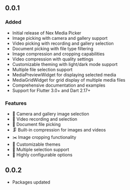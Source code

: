 
## 0.0.1

### Added
- Initial release of Nex Media Picker
- Image picking with camera and gallery support
- Video picking with recording and gallery selection
- Document picking with file type filtering
- Image compression and cropping capabilities
- Video compression with quality settings
- Customizable theming with light/dark mode support
- Multiple file selection support
- MediaPreviewWidget for displaying selected media
- MediaGridWidget for grid display of multiple media files
- Comprehensive documentation and examples
- Support for Flutter 3.0+ and Dart 2.17+

### Features
- 📸 Camera and gallery image selection
- 🎥 Video recording and selection
- 📄 Document file picking
- 🗜️ Built-in compression for images and videos
- ✂️ Image cropping functionality
- 🎨 Customizable themes
- 📱 Multiple selection support
- 🔧 Highly configurable options

## 0.0.2
* Packages updated